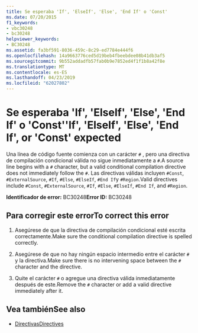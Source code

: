 ```yaml
---
title: Se esperaba 'If', 'ElseIf', 'Else', 'End If' o 'Const'
ms.date: 07/20/2015
f1_keywords:
- vbc30248
- bc30248
helpviewer_keywords:
- BC30248
ms.assetid: fa3bf591-8036-459c-8c29-ed7784e444f6
ms.openlocfilehash: 14a9663776ced5d19beb4fbeebdee08b41db3af5
ms.sourcegitcommit: 9b552addadfb57fab0b9e7852ed4f1f1b8a42f8e
ms.translationtype: MT
ms.contentlocale: es-ES
ms.lasthandoff: 04/23/2019
ms.locfileid: "62027802"
---
```

# <a name="if-elseif-else-end-if-or-const-expected"></a><span data-ttu-id="13499-102">Se esperaba 'If', 'ElseIf', 'Else', 'End If' o 'Const'</span><span class="sxs-lookup"><span data-stu-id="13499-102">'If', 'ElseIf', 'Else', 'End If', or 'Const' expected</span></span>
<span data-ttu-id="13499-103">Una línea de código fuente comienza con un carácter `#` , pero una directiva de compilación condicional válida no sigue inmediatamente a `#`.</span><span class="sxs-lookup"><span data-stu-id="13499-103">A source line begins with a `#` character, but a valid conditional compilation directive does not immediately follow the `#`.</span></span> <span data-ttu-id="13499-104">Las directivas válidas incluyen `#Const`, `#ExternalSource`, `#If`, `#Else`, `#ElseIf`, `#End If`y `#Region`.</span><span class="sxs-lookup"><span data-stu-id="13499-104">Valid directives include `#Const`, `#ExternalSource`, `#If`, `#Else`, `#ElseIf`, `#End If`, and `#Region`.</span></span>  
  
 <span data-ttu-id="13499-105">**Identificador de error:** BC30248</span><span class="sxs-lookup"><span data-stu-id="13499-105">**Error ID:** BC30248</span></span>  
  
## <a name="to-correct-this-error"></a><span data-ttu-id="13499-106">Para corregir este error</span><span class="sxs-lookup"><span data-stu-id="13499-106">To correct this error</span></span>  
  
1. <span data-ttu-id="13499-107">Asegúrese de que la directiva de compilación condicional esté escrita correctamente.</span><span class="sxs-lookup"><span data-stu-id="13499-107">Make sure the conditional compilation directive is spelled correctly.</span></span>  
  
2. <span data-ttu-id="13499-108">Asegúrese de que no hay ningún espacio intermedio entre el carácter `#` y la directiva.</span><span class="sxs-lookup"><span data-stu-id="13499-108">Make sure there is no intervening space between the `#` character and the directive.</span></span>  
  
3. <span data-ttu-id="13499-109">Quite el carácter `#` o agregue una directiva válida inmediatamente después de este.</span><span class="sxs-lookup"><span data-stu-id="13499-109">Remove the `#` character or add a valid directive immediately after it.</span></span>  
  
## <a name="see-also"></a><span data-ttu-id="13499-110">Vea también</span><span class="sxs-lookup"><span data-stu-id="13499-110">See also</span></span>

- [<span data-ttu-id="13499-111">Directivas</span><span class="sxs-lookup"><span data-stu-id="13499-111">Directives</span></span>](../../visual-basic/language-reference/directives/index.md)
